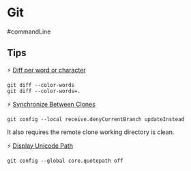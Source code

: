 # Git

#commandLine

## Tips

⚡ [Diff per word or character](https://makandracards.com/makandra/28067-git-diff-per-word-or-character)

```
git diff --color-words
git diff --color-words=.
```

⚡ [Synchronize Between Clones](https://stackoverflow.com/a/28381311)

```
git config --local receive.denyCurrentBranch updateInstead
```

It also requires the remote clone working directory is clean.

⚡ [Display Unicode Path](https://stackoverflow.com/a/22828826/667158)

```
git config --global core.quotepath off
```


